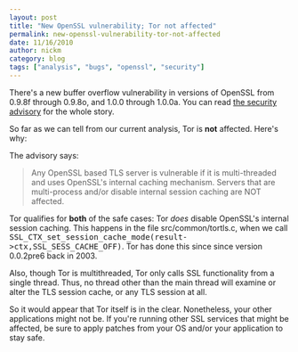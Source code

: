 ```yaml
---
layout: post
title: "New OpenSSL vulnerability; Tor not affected"
permalink: new-openssl-vulnerability-tor-not-affected
date: 11/16/2010
author: nickm
category: blog
tags: ["analysis", "bugs", "openssl", "security"]
---
```


There's a new buffer overflow vulnerability in versions of OpenSSL from 0.9.8f through 0.9.8o, and 1.0.0 through 1.0.0a. You can read [the security advisory](http://openssl.org/news/secadv_20101116.txt) for the whole story.

So far as we can tell from our current analysis, Tor is **not** affected. Here's why:

The advisory says:

> Any OpenSSL based TLS server is vulnerable if it is multi-threaded and uses OpenSSL's internal caching mechanism. Servers that are multi-process and/or disable internal session caching are NOT affected.

Tor qualifies for **both** of the safe cases: Tor _does_ disable OpenSSL's internal session caching. This happens in the file src/common/tortls.c, when we call <tt>SSL_CTX_set_session_cache_mode(result-&gt;ctx,SSL_SESS_CACHE_OFF)</tt>. Tor has done this since since version 0.0.2pre6 back in 2003.

Also, though Tor is multithreaded, Tor only calls SSL functionality from a single thread. Thus, no thread other than the main thread will examine or alter the TLS session cache, or any TLS session at all.

So it would appear that Tor itself is in the clear. Nonetheless, your other applications might not be. If you're running other SSL services that might be affected, be sure to apply patches from your OS and/or your application to stay safe.

